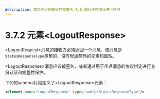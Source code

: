 ```yaml
---
description: 本博客采用知识共享署名 4.0 国际许可协议进行许可
---
```


# 3.7.2 元素\<LogoutResponse\>

\<LogoutRequest\>消息的接收方必须返回一个<LogoutResponse>消息，该消息是```StatusResponseType```类型的，没有增加额外的元素和属性。

\<LogoutResponse\>消息应该被签名，或者通过用于传递消息的协议绑定进行身份认证和完整性保护。

下列的schema片段定义了\<LogoutResponse\>元素：

```xml
<element name="LogoutResponse" type="samlp:StatusResponseType"/>
```